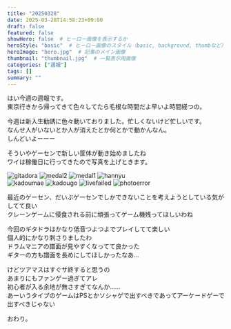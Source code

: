 ```yaml
---
title: "20250328"
date: 2025-03-28T14:58:23+09:00
draft: false
featured: false
showHero: false  # ヒーロー画像を表示するか
heroStyle: "basic"  # ヒーロー画像のスタイル（basic, background, thumbなど）
heroImage: "hero.jpg"  # 記事のメイン画像
thumbnail: "thumbnail.jpg"  # 一覧表示用画像
categories: ["週報"]
tags: []
summary: ""
---
```

はい今週の週報です。  
東京行きから帰ってきて色々してたら毛根な時間だよ早いよ時間経つの。  

今週は新入生勧誘に色々動いておりました。忙しくないけど忙しいです。  
なんせ人がいないとか人が消えたとか何とかで動かんなん。  
しんどいよーーー


そういやゲーセンで新しい筐体が動き始めましたね  
ワイは稼働日に行ってきたので写真を上げときます。

![gitadora](PXL_20250325_151700562.MP.jpg)
![medal2](PXL_20250323_161404292.jpg)
![medal1](PXL_20250323_161421029.jpg)
![hannyu](PXL_20250323_070704209.jpg)    
![kadoumae](PXL_20250323_161542403.jpg)
![kadougo](PXL_20250326_000533718.jpg)
![livefailed](PXL_20250326_002016002.jpg)
![photoerror](PXL_20250326_001350887.jpg)


最近のゲーセン、だいぶゲーセンでしかできないことを考えようとしている気がしてて良い  
クレーンゲームに侵食される前に頑張ってゲーム機残ってほしいわね 

今回のギタドラはかなり低音つよつよでプレイしてて楽しい  
個人的にかなり刺さりましたわ  
ドラムマニアの譜面が見やすくなってて良かった  
ギターの方も譜面を長めにしてほしかったなあ…

けどツアマスはすぐサ終すると思うの  
あまりにもファンゲー過ぎてアレ  
初心者が入る余地が無さすぎてなんか……  
あーいうタイプのゲームはPSとかソシャゲで出すべきであってアーケードゲーで出すべきじゃない


おわり。